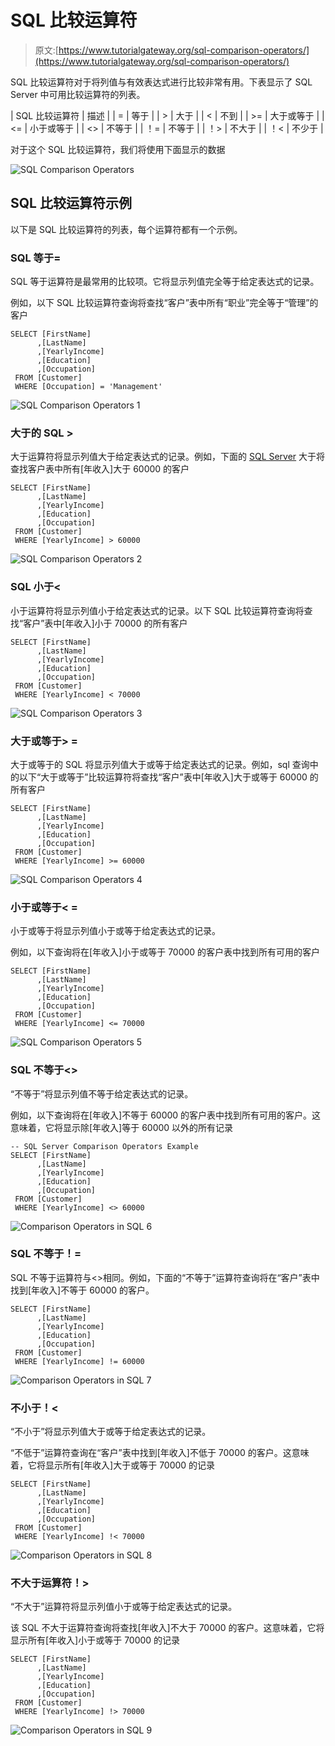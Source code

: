 # SQL 比较运算符

> 原文:[https://www.tutorialgateway.org/sql-comparison-operators/](https://www.tutorialgateway.org/sql-comparison-operators/)

SQL 比较运算符对于将列值与有效表达式进行比较非常有用。下表显示了 SQL Server 中可用比较运算符的列表。

| SQL 比较运算符 | 描述 |
| = | 等于 |
| > | 大于 |
| < | 不到 |
| >= | 大于或等于 |
| <= | 小于或等于 |
| <> | 不等于 |
| ！= | 不等于 |
| ！> | 不大于 |
| ！< | 不少于 |

对于这个 SQL 比较运算符，我们将使用下面显示的数据

![SQL Comparison Operators](img/44bc547ddc976ecc5103fffb9245f100.png)

## SQL 比较运算符示例

以下是 SQL 比较运算符的列表，每个运算符都有一个示例。

### SQL 等于=

SQL 等于运算符是最常用的比较项。它将显示列值完全等于给定表达式的记录。

例如，以下 SQL 比较运算符查询将查找“客户”表中所有“职业”完全等于“管理”的客户

```
SELECT [FirstName]
      ,[LastName]
      ,[YearlyIncome]
      ,[Education]
      ,[Occupation]
 FROM [Customer]
 WHERE [Occupation] = 'Management'
```

![SQL Comparison Operators 1](img/41f309b7760b068733c0649a2106f57b.png)

### 大于的 SQL >

大于运算符将显示列值大于给定表达式的记录。例如，下面的 [SQL Server](https://www.tutorialgateway.org/sql/) 大于将查找客户表中所有[年收入]大于 60000 的客户

```
SELECT [FirstName]
      ,[LastName]
      ,[YearlyIncome]
      ,[Education]
      ,[Occupation]
 FROM [Customer]
 WHERE [YearlyIncome] > 60000
```

![SQL Comparison Operators 2](img/bcc905d265067c51fd36fa65d6bf108c.png)

### SQL 小于<

小于运算符将显示列值小于给定表达式的记录。以下 SQL 比较运算符查询将查找“客户”表中[年收入]小于 70000 的所有客户

```
SELECT [FirstName]
      ,[LastName]
      ,[YearlyIncome]
      ,[Education]
      ,[Occupation]
 FROM [Customer]
 WHERE [YearlyIncome] < 70000
```

![SQL Comparison Operators 3](img/83885644579503c5d8ec39d24d5f5e39.png)

### 大于或等于> =

大于或等于的 SQL 将显示列值大于或等于给定表达式的记录。例如，sql 查询中的以下“大于或等于”比较运算符将查找“客户”表中[年收入]大于或等于 60000 的所有客户

```
SELECT [FirstName]
      ,[LastName]
      ,[YearlyIncome]
      ,[Education]
      ,[Occupation]
 FROM [Customer]
 WHERE [YearlyIncome] >= 60000
```

![SQL Comparison Operators 4](img/c143beab379744354c7b991c91cf16f7.png)

### 小于或等于< =

小于或等于将显示列值小于或等于给定表达式的记录。

例如，以下查询将在[年收入]小于或等于 70000 的客户表中找到所有可用的客户

```
SELECT [FirstName]
      ,[LastName]
      ,[YearlyIncome]
      ,[Education]
      ,[Occupation]
 FROM [Customer]
 WHERE [YearlyIncome] <= 70000
```

![SQL Comparison Operators 5](img/1ec53157aff0d5d023dcf686953f9466.png)

### SQL 不等于<>

“不等于”将显示列值不等于给定表达式的记录。

例如，以下查询将在[年收入]不等于 60000 的客户表中找到所有可用的客户。这意味着，它将显示除[年收入]等于 60000 以外的所有记录

```
-- SQL Server Comparison Operators Example
SELECT [FirstName]
      ,[LastName]
      ,[YearlyIncome]
      ,[Education]
      ,[Occupation]
 FROM [Customer]
 WHERE [YearlyIncome] <> 60000
```

![Comparison Operators in SQL 6](img/b0542926ad3a3a02e7a6fc828291ee15.png)

### SQL 不等于！=

SQL 不等于运算符与<>相同。例如，下面的“不等于”运算符查询将在“客户”表中找到[年收入]不等于 60000 的客户。

```
SELECT [FirstName]
      ,[LastName]
      ,[YearlyIncome]
      ,[Education]
      ,[Occupation]
 FROM [Customer]
 WHERE [YearlyIncome] != 60000
```

![Comparison Operators in SQL 7](img/449aa33164717ac3bb30d7490d3918ce.png)

### 不小于！<

“不小于”将显示列值大于或等于给定表达式的记录。

“不低于”运算符查询在“客户”表中找到[年收入]不低于 70000 的客户。这意味着，它将显示所有[年收入]大于或等于 70000 的记录

```
SELECT [FirstName]
      ,[LastName]
      ,[YearlyIncome]
      ,[Education]
      ,[Occupation]
 FROM [Customer]
 WHERE [YearlyIncome] !< 70000

```

![Comparison Operators in SQL 8](img/b4dbae1ee1a3d62037fff7c4695d7aa6.png)

### 不大于运算符！>

“不大于”运算符将显示列值小于或等于给定表达式的记录。

该 SQL 不大于运算符查询将查找[年收入]不大于 70000 的客户。这意味着，它将显示所有[年收入]小于或等于 70000 的记录

```
SELECT [FirstName]
      ,[LastName]
      ,[YearlyIncome]
      ,[Education]
      ,[Occupation]
 FROM [Customer]
 WHERE [YearlyIncome] !> 70000
```

![Comparison Operators in SQL 9](img/00661da5b99c6525075a1ed4ac5209dc.png)